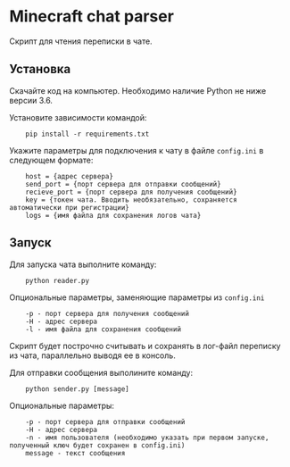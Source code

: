 # Minecraft chat parser

Скрипт для чтения переписки в чате.

## Установка

Скачайте код на компьютер. Необходимо наличие Python не ниже версии 3.6.

Установите зависимости командой:

        pip install -r requirements.txt

Укажите параметры для подключения к чату в файле `config.ini` в следующем формате:

        host = {адрес сервера}
        send_port = {порт сервера для отправки сообщений}
        recieve_port = {порт сервера для получения сообщений}
        key = {токен чата. Вводить необязательно, сохраняется автоматически при регистрации}
        logs = {имя файла для сохранения логов чата}

## Запуск

Для запуска чата выполните команду:

        python reader.py

Опциональные параметры, заменяющие параметры из `config.ini`

        -p - порт сервера для получения сообщений
        -H - адрес сервера
        -l - имя файла для сохранения сообщений

Скрипт будет построчно считывать и сохранять в лог-файл переписку из чата, параллельно выводя ее в консоль.

Для отправки сообщения выполините команду:

        python sender.py [message]

Опциональные параметры:

        -p - порт сервера для отправки сообщений
        -H - адрес сервера
        -n - имя пользователя (необходимо указать при первом запуске, полученный ключ будет сохранен в config.ini)
        message - текст сообщения